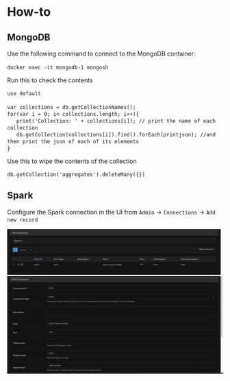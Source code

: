 # How-to

## MongoDB

Use the following command to connect to the MongoDB container:

`docker exec -it mongodb-1 mongosh`

Run this to check the contents
```
use default

var collections = db.getCollectionNames();
for(var i = 0; i< collections.length; i++){    
   print('Collection: ' + collections[i]); // print the name of each collection
   db.getCollection(collections[i]).find().forEach(printjson); //and then print the json of each of its elements
}
```

Use this to wipe the contents of the collection
```
db.getCollection('aggregates').deleteMany({})
```

## Spark

Configure the Spark connection in the UI from `Admin` -> `Connections` -> `Add new record`

![img.png](img.png)
![img_1.png](img_1.png)
